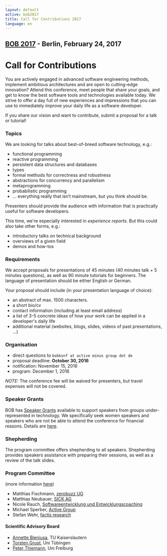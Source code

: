 ```yaml
---
layout: default
active: bob2017
title: Call for Contributions 2017
language: en
---
```


## [BOB 2017](/2017/) - Berlin, February 24, 2017

# Call for Contributions

You are actively engaged in advanced software engineering methods, implement ambitious
architectures and are open to cutting-edge innovation? Attend this
conference, meet people that share your goals, and get to know the
best software tools and technologies available today. We strive to
offer a day full of new experiences and impressions that you can
use to immediately improve your daily life as a software developer.

If you share our vision and want to contribute, submit a proposal for a talk or tutorial!

### Topics

We are looking for talks about best-of-breed software technology,
e.g.:

* functional programming
* reactive programming
* persistent data structures and databases
* types
* formal methods for correctness and robustness
* abstractions for concurrency and parallelism
* metaprogramming
* probabilistic programming
* …  everything really that isn’t mainstream, but you think should be.

Presenters should provide the audience with information that is
practically useful for software developers.  

This time, we're especially interested in *experience reports*.  But
this could also take other forms, e.g.:

* introductory talks on technical background
* overviews of a given field
* demos and how-tos

### Requirements

We accept proposals for presentations of 45 minutes (40 minutes talk +
5 minutes questions), as well as 90 minute tutorials for beginners.
The language of presentation should be either English or German. 

Your proposal should include (in your presentation language of choice):

* an abstract of max. 1500 characters.
* a short bio/cv
* contact information (including at least email address)
* a list of 3-5 concrete ideas of how your work can be applied in a developer's daily life
* additional material (websites, blogs, slides, videos of past
  presentations, …)

### Organisation

* direct questions to `bobkonf at active minus group dot de`
* proposal deadline: **October 30, 2016**
* notification: November 15, 2016
* program: December 1, 2016

*NOTE:* The conference fee will be waived for presenters, but travel expenses will not be covered.

### Speaker Grants

BOB has [Speaker Grants](speaker-grants.html) available to support
speakers from groups under-represented in technology.  We specifically
seek women speakers and speakers who are not be able to attend the
conference for financial reasons.  Details are
[here](speaker-grants.html).

### Shepherding

The program committee offers shepherding to all speakers.  Shepherding
provides speakers assistance with preparing their sessions, as well as
a review of the talk slides.

### Program Committee

(more information [here](/2017/programmkomitee.html))

* Matthias Fischmann, [zerobuzz UG](http://zerobuzz.net/)
* Matthias Neubauer, [SICK AG](http://www.sick.com/)
* Nicole Rauch, [Softwareentwicklung und Entwicklungscoaching](http://nicole-rauch.de/)
* Michael Sperber, [Active Group](http://www.active-group.de/)
* Stefan Wehr, [factis research](http://www.factisresearch.com/)

#### Scientific Advisory Board
    
* [Annette Bieniusa](http://www-user.rhrk.uni-kl.de/~bieniusa/), TU Kaiserslautern
* [Torsten Grust](http://db.inf.uni-tuebingen.de/team/TorstenGrust.html), Uni Tübingen
* [Peter Thiemann](http://www2.informatik.uni-freiburg.de/~thiemann/), Uni Freiburg

